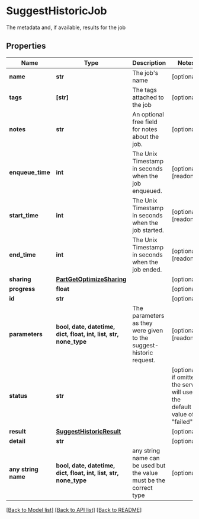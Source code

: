 # SuggestHistoricJob

The metadata and, if available, results for the job

## Properties
Name | Type | Description | Notes
------------ | ------------- | ------------- | -------------
**name** | **str** | The job&#39;s name | [optional] 
**tags** | **[str]** | The tags attached to the job | [optional] 
**notes** | **str** | An optional free field for notes about the job. | [optional] 
**enqueue_time** | **int** | The Unix Timestamp in seconds when the job enqueued. | [optional] [readonly] 
**start_time** | **int** | The Unix Timestamp in seconds when the job started. | [optional] [readonly] 
**end_time** | **int** | The Unix Timestamp in seconds when the job ended. | [optional] [readonly] 
**sharing** | [**PartGetOptimizeSharing**](PartGetOptimizeSharing.md) |  | [optional] 
**progress** | **float** |  | [optional] 
**id** | **str** |  | [optional] 
**parameters** | **bool, date, datetime, dict, float, int, list, str, none_type** | The parameters as they were given to the suggest-historic request. | [optional] [readonly] 
**status** | **str** |  | [optional]  if omitted the server will use the default value of "failed"
**result** | [**SuggestHistoricResult**](SuggestHistoricResult.md) |  | [optional] 
**detail** | **str** |  | [optional] 
**any string name** | **bool, date, datetime, dict, float, int, list, str, none_type** | any string name can be used but the value must be the correct type | [optional]

[[Back to Model list]](../README.md#documentation-for-models) [[Back to API list]](../README.md#documentation-for-api-endpoints) [[Back to README]](../README.md)


